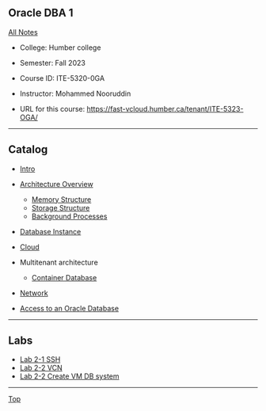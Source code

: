 ## Oracle DBA 1

[All Notes](../../index.md)

- College: Humber college
- Semester: Fall 2023
- Course ID: ITE-5320-0GA
- Instructor: Mohammed Nooruddin

- URL for this course:
  https://fast-vcloud.humber.ca/tenant/ITE-5323-OGA/

---

## Catalog

- [Intro](./intro/intro.md)

- [Architecture Overview](./architecture/architecture.md)

  - [Memory Structure](./architecture/memory_structure.md)
  - [Storage Structure](./storage/storage.md)
  - [Background Processes](./process/process.md)

- [Database Instance](./db_instance/instance.md)

- [Cloud](./cloud/cloud.md)

- Multitenant architecture
  - [Container Database](./container_db/container_db.md)

- [Network](./network/network.md)

- [Access to an Oracle Database](./access/access.md)

---

## Labs

- [Lab 2-1 SSH](./lab/lab_2_1.md)
- [Lab 2-2 VCN](./lab/lab_2_2.md)
- [Lab 2-2 Create VM DB system](./lab/lab_2_3.md)

---

[Top](#project-management)
